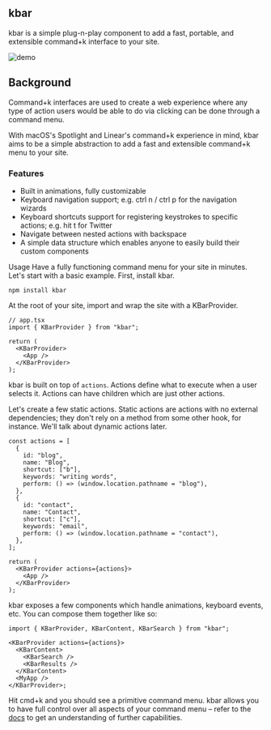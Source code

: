 ## kbar

kbar is a simple plug-n-play component to add a fast,
portable, and extensible command+k interface to your site.

![demo](https://user-images.githubusercontent.com/12195101/132958919-7a525cab-e191-4642-ae9a-5f22a3ba7845.gif)

## Background

Command+k interfaces are used to create a web experience where any type of action users would be able to do via clicking can be done through a command menu.

With macOS's Spotlight and Linear's command+k experience in mind, kbar aims to be a simple abstraction to add a fast and extensible command+k menu to your site.

### Features

- Built in animations, fully customizable
- Keyboard navigation support; e.g. ctrl n / ctrl p for the navigation wizards
- Keyboard shortcuts support for registering keystrokes to specific actions; e.g. hit t for Twitter
- Navigate between nested actions with backspace
- A simple data structure which enables anyone to easily build their custom components

Usage
Have a fully functioning command menu for your site in minutes. Let's start with a basic example. First, install kbar.

```
npm install kbar
```

At the root of your site, import and wrap the site with a KBarProvider.

```tsx
// app.tsx
import { KBarProvider } from "kbar";

return (
  <KBarProvider>
    <App />
  </KBarProvider>
);
```

kbar is built on top of `actions`. Actions define what to execute when a user selects it. Actions can have children which are just other actions.

Let's create a few static actions. Static actions are actions with no external dependencies; they don't rely on a method from some other hook, for instance. We'll talk about dynamic actions later.

```tsx
const actions = [
  {
    id: "blog",
    name: "Blog",
    shortcut: ["b"],
    keywords: "writing words",
    perform: () => (window.location.pathname = "blog"),
  },
  {
    id: "contact",
    name: "Contact",
    shortcut: ["c"],
    keywords: "email",
    perform: () => (window.location.pathname = "contact"),
  },
];

return (
  <KBarProvider actions={actions}>
    <App />
  </KBarProvider>
);
```

kbar exposes a few components which handle animations, keyboard events, etc. You can compose them together like so:

```tsx
import { KBarProvider, KBarContent, KBarSearch } from "kbar";

<KBarProvider actions={actions}>
  <KBarContent>
    <KBarSearch />
    <KBarResults />
  </KBarContent>
  <MyApp />
</KBarProvider>;
```

Hit cmd+k and you should see a primitive command menu. kbar allows you to have full control over all
aspects of your command menu – refer to the <a href="https://kbar.vercel.app/docs">docs</a> to get an understanding of further capabilities.
